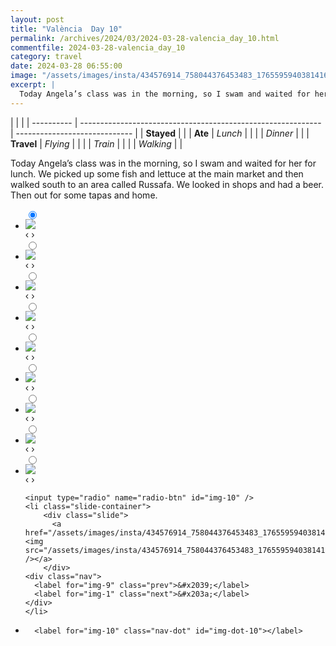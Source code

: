 ```yaml
---
layout: post
title: "València  Day 10"
permalink: /archives/2024/03/2024-03-28-valencia_day_10.html
commentfile: 2024-03-28-valencia_day_10
category: travel
date: 2024-03-28 06:55:00
image: "/assets/images/insta/434576914_758044376453483_1765595940381416191_n_17883043224003882.jpg"
excerpt: |
  Today Angela’s class was in the morning, so I swam and waited for her for lunch. We picked up some fish and lettuce at the main market and then walked south to an area called Russafa. We looked in shops and had a beer. Then out for some tapas and home.
---
```


|            |                                                              |
| ---------- | ------------------------------------------------------------ | ----------------------------- |
| **Stayed** |  |
| **Ate**    | _Lunch_                                                      |          |
|            | _Dinner_                                                     |          |
| **Travel** | _Flying_                                                     |          |
|            | _Train_                                                      |          |
|            | _Walking_                                                    |          |


Today Angela’s class was in the morning, so I swam and waited for her for lunch. We picked up some fish and lettuce at the main market and then walked south to an area called Russafa. We looked in shops and had a beer. Then out for some tapas and home.


<ul class="slides">
    <input type="radio" name="radio-btn" id="img-1" checked="checked" />
    <li class="slide-container">
        <div class="slide">
          <a href="/assets/images/insta/434575749_744230847689403_4578663747998042014_n_18097550029401513.jpg"><img src="/assets/images/insta/434575749_744230847689403_4578663747998042014_n_18097550029401513.jpg" /></a>
        </div>
    <div class="nav">
      <label for="img-10" class="prev">&#x2039;</label>
      <label for="img-2" class="next">&#x203a;</label>
    </div>
    </li>
        <input type="radio" name="radio-btn" id="img-2"  />
    <li class="slide-container">
        <div class="slide">
          <a href="/assets/images/insta/434593186_946409880251265_9208296786157612579_n_18221573092277683.jpg"><img src="/assets/images/insta/434593186_946409880251265_9208296786157612579_n_18221573092277683.jpg" /></a>
        </div>
    <div class="nav">
      <label for="img-1" class="prev">&#x2039;</label>
      <label for="img-3" class="next">&#x203a;</label>
    </div>
    </li>
        <input type="radio" name="radio-btn" id="img-3"  />
    <li class="slide-container">
        <div class="slide">
          <a href="/assets/images/insta/434575489_451788177273730_8716237197266454725_n_18028871134806273.jpg"><img src="/assets/images/insta/434575489_451788177273730_8716237197266454725_n_18028871134806273.jpg" /></a>
        </div>
    <div class="nav">
      <label for="img-2" class="prev">&#x2039;</label>
      <label for="img-4" class="next">&#x203a;</label>
    </div>
    </li>
        <input type="radio" name="radio-btn" id="img-4"  />
    <li class="slide-container">
        <div class="slide">
          <a href="/assets/images/insta/434645787_952014223183555_2211994963687404459_n_17929564238755952.jpg"><img src="/assets/images/insta/434645787_952014223183555_2211994963687404459_n_17929564238755952.jpg" /></a>
        </div>
    <div class="nav">
      <label for="img-3" class="prev">&#x2039;</label>
      <label for="img-5" class="next">&#x203a;</label>
    </div>
    </li>
        <input type="radio" name="radio-btn" id="img-5"  />
    <li class="slide-container">
        <div class="slide">
          <a href="/assets/images/insta/434732156_1143230903765252_5204082440273986506_n_18081941887447556.jpg"><img src="/assets/images/insta/434732156_1143230903765252_5204082440273986506_n_18081941887447556.jpg" /></a>
        </div>
    <div class="nav">
      <label for="img-4" class="prev">&#x2039;</label>
      <label for="img-6" class="next">&#x203a;</label>
    </div>
    </li>
        <input type="radio" name="radio-btn" id="img-6"  />
    <li class="slide-container">
        <div class="slide">
          <a href="/assets/images/insta/434569116_1808906842962620_3583192739330444730_n_18018920594168510.jpg"><img src="/assets/images/insta/434569116_1808906842962620_3583192739330444730_n_18018920594168510.jpg" /></a>
        </div>
    <div class="nav">
      <label for="img-5" class="prev">&#x2039;</label>
      <label for="img-7" class="next">&#x203a;</label>
    </div>
    </li>
        <input type="radio" name="radio-btn" id="img-7"  />
    <li class="slide-container">
        <div class="slide">
          <a href="/assets/images/insta/434644568_984902476574439_1717145878495947735_n_17878548690048157.jpg"><img src="/assets/images/insta/434644568_984902476574439_1717145878495947735_n_17878548690048157.jpg" /></a>
        </div>
    <div class="nav">
      <label for="img-6" class="prev">&#x2039;</label>
      <label for="img-8" class="next">&#x203a;</label>
    </div>
    </li>
        <input type="radio" name="radio-btn" id="img-8"  />
    <li class="slide-container">
        <div class="slide">
          <a href="/assets/images/insta/434658923_1469745560617414_5403647849683194715_n_18053816350581308.jpg"><img src="/assets/images/insta/434658923_1469745560617414_5403647849683194715_n_18053816350581308.jpg" /></a>
        </div>
    <div class="nav">
      <label for="img-7" class="prev">&#x2039;</label>
      <label for="img-9" class="next">&#x203a;</label>
    </div>
    </li>
        <input type="radio" name="radio-btn" id="img-9"  />
    <li class="slide-container">
        <div class="slide">
          <a href="/assets/images/insta/434573376_677873451037055_8326273025257645941_n_17917604816903835.jpg"><img src="/assets/images/insta/434573376_677873451037055_8326273025257645941_n_17917604816903835.jpg" /></a>
        </div>
    <div class="nav">
      <label for="img-8" class="prev">&#x2039;</label>
      <label for="img-10" class="next">&#x203a;</label>
    </div>
    </li>
    
    <input type="radio" name="radio-btn" id="img-10" />
    <li class="slide-container">
        <div class="slide">
          <a href="/assets/images/insta/434576914_758044376453483_1765595940381416191_n_17883043224003882.jpg"><img src="/assets/images/insta/434576914_758044376453483_1765595940381416191_n_17883043224003882.jpg" /></a>
        </div>
    <div class="nav">
      <label for="img-9" class="prev">&#x2039;</label>
      <label for="img-1" class="next">&#x203a;</label>
    </div>
    </li>
			
<li class="nav-dots">
      <label for="img-1" class="nav-dot" id="img-dot-1"></label>
      <label for="img-2" class="nav-dot" id="img-dot-2"></label>
      <label for="img-3" class="nav-dot" id="img-dot-3"></label>
      <label for="img-4" class="nav-dot" id="img-dot-4"></label>
      <label for="img-5" class="nav-dot" id="img-dot-5"></label>
      <label for="img-6" class="nav-dot" id="img-dot-6"></label>
      <label for="img-7" class="nav-dot" id="img-dot-7"></label>
      <label for="img-8" class="nav-dot" id="img-dot-8"></label>
      <label for="img-9" class="nav-dot" id="img-dot-9"></label>

      <label for="img-10" class="nav-dot" id="img-dot-10"></label>

</li>
</ul>        
             

		